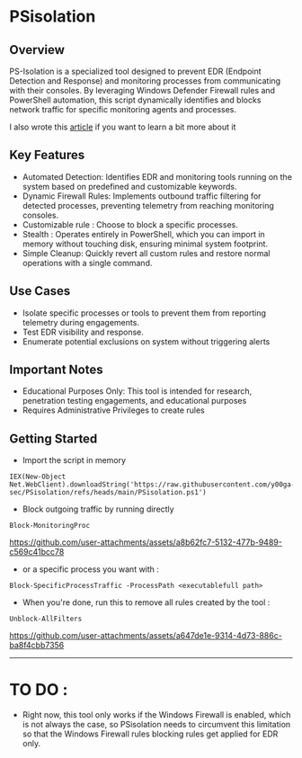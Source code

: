 # PSisolation

## Overview
PS-Isolation is a specialized tool designed to prevent EDR (Endpoint Detection and Response) and monitoring processes from communicating with their consoles. By leveraging Windows Defender Firewall rules and PowerShell automation, this script dynamically identifies and blocks network traffic for specific monitoring agents and processes. 

I also wrote this [article](https://blog.y00ga.lol/PERSO/PUBLISH/Article+perso/PSisolation%2C+in+Cyberspace+No+One+Can+Hear+You+Scream#New-NetFirewallRule) if you want to learn a bit more about it

## Key Features
- Automated Detection: Identifies EDR and monitoring tools running on the system based on predefined and customizable keywords.
- Dynamic Firewall Rules: Implements outbound traffic filtering for detected processes, preventing telemetry from reaching monitoring consoles.
- Customizable rule : Choose to block a specific processes.
- Stealth : Operates entirely in PowerShell, which you can import in memory without touching disk, ensuring minimal system footprint.
- Simple Cleanup: Quickly revert all custom rules and restore normal operations with a single command.

## Use Cases
- Isolate specific processes or tools to prevent them from reporting telemetry during engagements.
- Test EDR visibility and response.
- Enumerate potential exclusions on system without triggering alerts

## Important Notes
- Educational Purposes Only: This tool is intended for research, penetration testing engagements, and educational purposes        
- Requires Administrative Privileges to create rules

## Getting Started

- Import the script in memory

````
IEX(New-Object Net.WebClient).downloadString('https://raw.githubusercontent.com/y00ga-sec/PSisolation/refs/heads/main/PSisolation.ps1')
````

- Block outgoing traffic by running directly

````
Block-MonitoringProc
````
https://github.com/user-attachments/assets/a8b62fc7-5132-477b-9489-c569c41bcc78

- or a specific process you want with : 

````
Block-SpecificProcessTraffic -ProcessPath <executablefull path>
````

- When you're done, run this to remove all rules created by the tool :

````
Unblock-AllFilters
````


https://github.com/user-attachments/assets/a647de1e-9314-4d73-886c-ba8f4cbb7356


---------
# TO DO : 
- Right now, this tool only works if the Windows Firewall is enabled, which is not always the case, so PSisolation needs to circumvent this limitation so that the Windows Firewall rules blocking rules get applied for EDR only.
